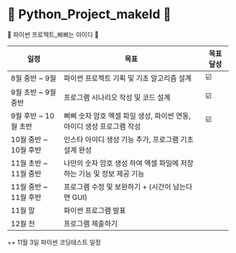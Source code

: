 # 🍎 Python_Project_makeId 🍎
🐣 파이썬 프로젝트_삐삐는 아이디 🐣

| 일정 | 목표 | 목표 달성 |
| ------ | -- | ----------- |
| 8월 중반 ~ 9월 | 파이썬 프로젝트 기획 및 기초 알고리즘 설계 | ☑️ |
| 9월 초반 ~ 9월 중반 | 프로그램 시나리오 작성 및 코드 설계 | ☑️ |
| 9월 후반 ~ 10월 초반| 삐삐 숫자 암호 엑셀 파일 생성, 파이썬 연동, 아이디 생성 프로그램 작성 | ☑️ |
| 10월 중반 ~ 10월 후반| 인스타 아이디 생성 기능 추가, 프로그램 기초 설계 완성 |  |
| 11월 초반 ~ 11월 중반| 나만의 숫자 암호 생성 하여 엑셀 파일에 저장하는 기능 및 정보 제공 기능  |  |
| 11월 중반 ~ 11월 후반| 프로그램 수정 및 보완하기 + (시간이 남는다면 GUI)  |  |
| 11월 말 | 파이썬 프로그램 발표 |   |
| 12월 전| 프로그램 제출하기  |  |

++ 11월 3일 파이썬 코딩테스트 일정

